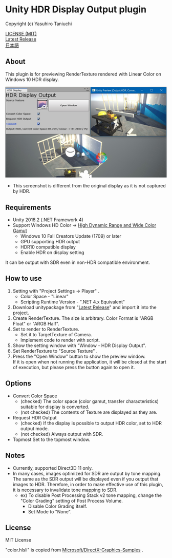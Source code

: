 Unity HDR Display Output plugin
====

Copyright (c) Yasuhiro Taniuchi  

[LICENSE (MIT)](LICENSE)  
[Latest Release](https://github.com/aosoft/UnityHDROutputPlugin/releases/latest)  
[日本語](README.ja.md)

## About

This plugin is for previewing RenderTexture rendered with Linear Color on Windows 10 HDR display.

![screenshot.jpg](screenshot.jpg)

* This screenshot is different from the original display as it is not captured by HDR.

## Requirements

* Unity 2018.2 (.NET Framework 4)
* Support Windows HD Color -> [High Dynamic Range and Wide Color Gamut](https://docs.microsoft.com/en-us/windows/desktop/direct3ddxgi/high-dynamic-range-and-wide-color-gamut)
    * Windows 10 Fall Creators Update (1709) or later
    * GPU supporting HDR output
    * HDR10 compatible display
    * Enable HDR on display setting

It can be output with SDR even in non-HDR compatible environment.

## How to use

1. Setting with "Project Settings -> Player" .
    * Color Space - "Linear"
    * Scripting Runtime Version - ".NET 4.x Equivalent"
2. Download unitypackage from "[Latest Release](https://github.com/aosoft/UnityHDROutputPlugin/releases/latest)" and import it into the project.
3. Create RenderTexture. The size is arbitrary. Color Format is "ARGB Float" or "ARGB Half".
4. Set to render to RenderTexture.
    * Set it to TargetTexture of Camera.
    * Implement code to render with script.
5. Show the setting window with "Window - HDR Display Output".
6. Set RenderTexture to "Source Texture" .
7. Press the "Open Window" button to show the preview window.  
    If it is open when not running the application, it will be closed at the start of execution, but please press the button again to open it.

## Options

* Convert Color Space  
    * (checked) The color space (color gamut, transfer characteristics) suitable for display is converted.
    * (not checked) The contents of Texture are displayed as they are.  
* Request HDR Output  
    * (checked) If the display is possible to output HDR color, set to HDR output mode.  
    * (not checked) Always output with SDR.
* Topmost
    Set to the topmost window.

## Notes

* Currently, supported Direct3D 11 only.
* In many cases, images optimized for SDR are output by tone mapping. The same as the SDR output will be displayed even if you output that images to HDR. Therefore, in order to make effective use of this plugin, it is necessary to invalidate tone mapping to SDR.
    * ex) To disable Post Processing Stack v2 tone mapping, change the "Color Grading" setting of Post Process Volume.
        * Disable Color Grading itself.
        * Set Mode to "None".

## License

MIT License

"color.hlsli" is copied from [Microsoft/DirectX-Graphics-Samples](https://github.com/Microsoft/DirectX-Graphics-Samples) .
